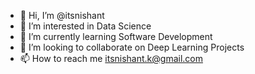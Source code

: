 - 👋 Hi, I’m @itsnishant
- 👀 I’m interested in Data Science
- 🌱 I’m currently learning Software Development
- 💞️ I’m looking to collaborate on Deep Learning Projects
- 📫 How to reach me itsnishant.k@gmail.com

<!---
itsnishant/itsnishant is a ✨ special ✨ repository because its `README.md` (this file) appears on your GitHub profile.
You can click the Preview link to take a look at your changes.
--->
